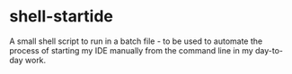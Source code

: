 # shell-startide
A small shell script to run in a batch file - to be used to automate the process of starting my IDE manually from the command line in my day-to-day work.
